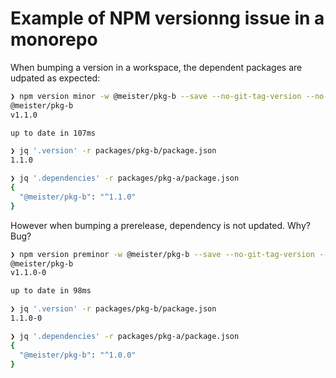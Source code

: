 # Example of NPM versionng issue in a monorepo

When bumping a version in a workspace, the dependent packages are udpated as expected:

```sh
❯ npm version minor -w @meister/pkg-b --save --no-git-tag-version --no-commit-hooks
@meister/pkg-b
v1.1.0

up to date in 107ms

❯ jq '.version' -r packages/pkg-b/package.json
1.1.0

❯ jq '.dependencies' -r packages/pkg-a/package.json
{
  "@meister/pkg-b": "^1.1.0"
}
```

However when bumping a prerelease, dependency is not updated. Why? Bug?

```sh
❯ npm version preminor -w @meister/pkg-b --save --no-git-tag-version --no-commit-hooks
@meister/pkg-b
v1.1.0-0

up to date in 98ms

❯ jq '.version' -r packages/pkg-b/package.json
1.1.0-0

❯ jq '.dependencies' -r packages/pkg-a/package.json
{
  "@meister/pkg-b": "^1.0.0"
}
```